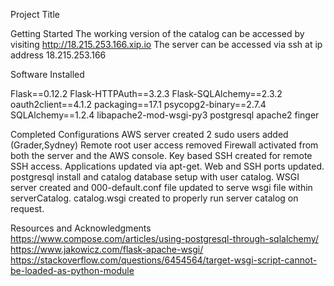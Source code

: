 Project Title


Getting Started
The working version of the catalog can be accessed by visiting http://18.215.253.166.xip.io
The server can be accessed via ssh at ip address 18.215.253.166

Software Installed

Flask==0.12.2
Flask-HTTPAuth==3.2.3
Flask-SQLAlchemy==2.3.2
oauth2client==4.1.2
packaging==17.1
psycopg2-binary==2.7.4
SQLAlchemy==1.2.4
libapache2-mod-wsgi-py3
postgresql
apache2
finger

Completed Configurations
AWS server created
2 sudo users added (Grader,Sydney)
Remote root user access removed
Firewall activated from both the server and the AWS console.
Key based SSH created for remote SSH access.
Applications updated via apt-get.
Web and SSH ports updated.
postgresql install and catalog database setup with user catalog.
WSGI server created and 000-default.conf file updated to serve wsgi file within serverCatalog.
catalog.wsgi created to properly run server catalog on request.

Resources and Acknowledgments
https://www.compose.com/articles/using-postgresql-through-sqlalchemy/
https://www.jakowicz.com/flask-apache-wsgi/
https://stackoverflow.com/questions/6454564/target-wsgi-script-cannot-be-loaded-as-python-module
